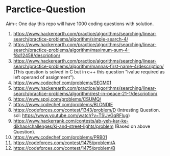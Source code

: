 # Parctice-Question
Aim-: One day this repo will have 1000 coding questions with solution.
1. https://www.hackerearth.com/practice/algorithms/searching/linear-search/practice-problems/algorithm/simple-search-4/
2. https://www.hackerearth.com/practice/algorithms/searching/linear-search/practice-problems/algorithm/maximum-sum-4-f8d12458/description/
3. https://www.hackerearth.com/practice/algorithms/searching/linear-search/practice-problems/algorithm/mannas-first-name-4/description/ (This question is solved in C but in c++ this question "lvalue required as left operand of assignment").
4. https://www.codechef.com/problems/SEGM01
5. https://www.hackerearth.com/practice/algorithms/searching/linear-search/practice-problems/algorithm/rest-in-peace-21-1/description/
6. https://www.spoj.com/problems/CSUMQ/
7. https://www.codechef.com/problems/BLONDIE
8. https://codeforces.com/contest/1343/problem/D (Intresting Question. sol: https://www.youtube.com/watch?v=TSUvGqRFlug)
9. https://www.hackerrank.com/contests/ab-yeh-kar-ke-dikhao/challenges/kj-and-street-lights/problem (Based on above Question).
10. https://www.codechef.com/problems/PRB01
11. https://codeforces.com/contest/1475/problem/A
12. https://codeforces.com/contest/1475/problem/B

